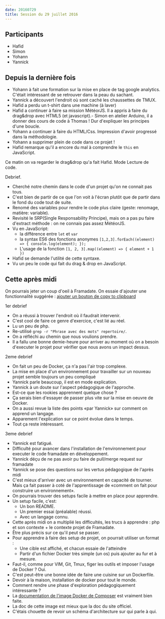 ```yaml
---
date: 20160729
title: Session du 29 juillet 2016
---
```


## Participants

- Hafid
- Simon
- Yohann
- Yannick

## Depuis la dernière fois

- Yohann à fait une formation sur la mise en place de tag google analytics. C'était intéressant de se retrouver dans la peau du sachant.
- Yannick a découvert l'endroit où sont caché les chaussettes de TMUX.
- Hafid a perdu un t-shirt dans une machine (à laver)
- Hafid a continuer à faire sa mission MétéorJS. Il a appris à faire du drag&drop avec HTML5 (et javascript).- Simon en atelier Arduino, il a donner des cours de code à Thomas ! Dur d'expliquer les principes d'une boucle.
- Yohann a continuer à faire du HTML/Css. Impression d'avoir progressé dans la méthodologie.
- Yohann a supprimer plein de code dans ce projet !
- Hafid remarque qu'il a encore du mal à comprendre le `this` en JavaScript.

Ce matin on va regarder le drag&drop qu'a fait Hafid. Mode Lecture de code.

Debrief.

- Cherché notre chemin dans le code d'un projet qu'on ne connait pas tous.
- C'est bien de partir de ce que l'on voit à l'écran plutôt que de partir dans le fond du code tout de suite.
- Renomé des variables pour rendre le code plus claire (geste: renomage, matière: variable).
- Revisité le SRP(Single Responsability Principe), mais on a pas pu faire d'extract méthode : on ne connais pas assez MétéorJS.
- Vu en JavaScript:
  - la différence entre `let` et `var`
  - la syntax ES6 des fonctions anonymes `[1,2,3].forEach((element) => { console.log(element); });`
  - L'usage de la fonction `[1, 2, 3].map((element) => { element + 1 })`
- Hafid se demande l'utilité de cette syntaxe.
- Vu un peu le code qui fait du drag & drop en JavaScript.

## Cette après midi

On pourrais jeter un coup d'oeil à Framadate.
On essaie d'ajouter une fonctionnalité suggérée : [ajouter un bouton de copy to clipboard](https://framagit.org/framasoft/framadate/issues/188)

1er debrief

- On a réussi à trouver l'endroit où il faudrait intervenir.
- C'est cool de faire ce genre d'exercice, c'est lié au réel.
- Lu un peu de php.
- Re-utilisé `grep -r "Phrase avec des mots" repertoire/`.
- On a réfléchi au chemin que nous voulions prendre.
- Il a fallu une bonne demie-heure pour arriver au moment où on a besoin d'executer le projet pour vérifier que nous avons un impact dessus.

2eme debrief

- On fait un peu de Docker, ça n'a pas l'air trop complexe.
- La mise en place d'un environnement pour travailler sur un nouveau projet semble toujours un peu compliqué
- Yannick parle beaucoup, il est en mode explication.
- Yannick à un doute sur l'aspect pédagogique de l'approche.
- Est-ce que les rookies apprennent quelque chose ?
- Ça serais bien d'essayer de passer plus vite sur la mise en oeuvre de Docker.
- On a aussi revue la liste des points «par Yannick» sur comment on apprend un langage.
- Apparement l'explication sur ce point évolue dans le temps.
- Tout ça reste intéressant.

3eme debrief

- Yannick est fatigué.
- Difficulté pour avancer dans l'installation de l'environnement pour executer le code framadate en développement.
- Yannick déçu de ne pas avoir pu faire de pull/merge request sur framadate
- Yannick se pose des questions sur les vertus pédagogique de l'après midi
- C'est mieux d'arriver avec un environnement en capacité de tourner. Mais ça fait passer à coté de l'apprentissage de «comment on fait pour construire un environnement».
- On pourrais trouver des setups facile à mettre en place pour apprendre.
- Un setup facile, c'est:
  - Un bon README.
  - Un premier essai (préalable) réussi.
  - Avec un langage connu.
- Cette après midi on a multiplié les difficultés, les trucs à apprendre : php et son contexte + le contexte projet de Framadate.
- Être plus précis sur ce qu'il peut se passer.
- Pour apprendre à faire des setup de projet, on pourrait utiliser un format :
  - Une cible est affiché, et chacun essaie de l'atteindre
  - Partir d'un fichier Docker très simple (un os) puis ajouter au fur et à mesure.
- Faut-il, comme pour VIM, Git, Tmux, figer les outils et imposer l'usage de Docker ? Oui.
- C'est peut-être une bonne idée de faire une cuisine sur un Dockerfile.
- Devoir à la maison, installation de docker pour tout le monde.
- Comment rendre une phase d'exploration pédagogiquement intéressante ?
- La [documentation de l'image Docker de Composer](https://hub.docker.com/r/composer/composer/) est vraiment bien faite.
- La doc de cette image est mieux que la doc du site officiel.
- C'étais chouette de revoir un schéma d'architecture sur qui parle à qui.

